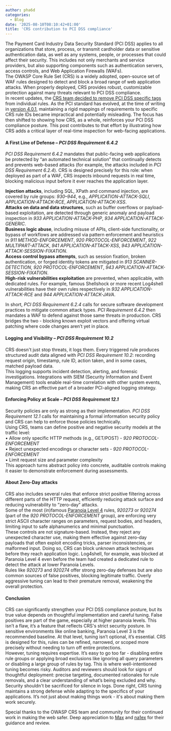 ```yaml
---
author: pha6d
categories:
  - Blog
date: '2025-08-10T08:10:42+01:00'
title: 'CRS contribution to PCI DSS compliance'
---
```

The Payment Card Industry Data Security Standard (PCI DSS) applies to all organizations that store, process, or transmit cardholder data or sensitive authentication data, as well as any systems, people, or processes that could affect their security. This includes not only merchants and service providers, but also supporting components such as authentication servers, access controls, and Web Application Firewalls (WAFs).  
The OWASP Core Rule Set (CRS) is a widely adopted, open-source set of WAF rules designed to detect and block a broad range of web application attacks. When properly deployed, CRS provides robust, customizable protection against many threats relevant to PCI DSS compliance.  
In recent updates, the [CRS team decided to remove PCI DSS specific tags](https://github.com/coreruleset/coreruleset/issues/4194) from individual rules. As the PCI standard has evolved, at the time of writing in [version 4.0.1](https://docs-prv.pcisecuritystandards.org/PCI%20DSS/Standard/PCI-DSS-v4_0_1.pdf), maintaining a rigid mappings of requirements to specific CRS rule IDs became impractical and potentially misleading. The focus has then shifted to showing how CRS, as a whole, reinforces your PCI DSS compliance posture. This post contributes to that effort by illustrating how CRS adds a critical layer of real-time inspection for web-facing applications.

#### A First Line of Defense – *PCI DSS Requirement 6.4.2*

*PCI DSS Requirement 6.4.2* mandates that public-facing web applications be protected by “an automated technical solution” that continually detects and prevents web-based attacks (for example, the attacks included in *PCI DSS Requirement 6.2.4*). CRS is designed precisely for this role: when deployed as part of a WAF, CRS inspects inbound requests in real time, blocking malicious input before it ever reaches the application layer.

**Injection attacks**, including SQL, XPath and command injection, are covered by rule groups: *930–944*, e.g., *APPLICATION-ATTACK-SQLI*, *APPLICATION-ATTACK-RCE*, *APPLICATION-ATTACK-XSS*.  
**Attacks on data and data structures**, such as buffer overflows or payload-based exploitation, are detected through generic anomaly and payload inspection in *933 APPLICATION-ATTACK-PHP*, *934 APPLICATION-ATTACK-GENERIC*.  
**Business logic abuse**, including misuse of APIs, client-side functionality, or bypass of workflows are addressed via pattern enforcement and heuristics in *911 METHOD-ENFORCEMENT*, *920 PROTOCOL-ENFORCEMENT*, *922 MULTIPART-ATTACK*, *941 APPLICATION-ATTACK-XSS*, *943 APPLICATION-ATTACK-SESSION-FIXATION*.  
**Access control bypass attempts**, such as session fixation, broken authentication, or forged identity tokens are mitigated in *913 SCANNER-DETECTION*, *920 PROTOCOL-ENFORCEMENT*, *943 APPLICATION-ATTACK-SESSION-FIXATION*.  
**High-risk vulnerabilities exploitation** are prevented, when applicable, with dedicated rules. For example, famous Shellshock or more recent Log4shell vulnerabilities have their own rules respectively in *932 APPLICATION-ATTACK-RCE* and *944 APPLICATION-ATTACK-JAVA*.  

In short, *PCI DSS Requirement 6.2.4* calls for secure software development practices to mitigate common attack types. *PCI Requirement 6.4.2* then mandates a WAF to defend against those same threats in production. CRS bridges the two - blocking known exploit vectors and offering virtual patching where code changes aren’t yet in place.

#### Logging and Visibility – *PCI DSS Requirement 10.2*
CRS doesn't just stop threats, it logs them. Every triggered rule produces structured audit data aligned with *PCI DSS Requirement 10.2*: recording request origin, timestamp, rule ID, action taken, and in some cases, matched payload data.  
This logging supports incident detection, alerting, and forensic investigations. Integrations with SIEM (Security Information and Event Management) tools enable real-time correlation with other system events, making CRS an effective part of a broader PCI-aligned logging strategy.

#### Enforcing Policy at Scale – *PCI DSS Requirement 12.1*
Security policies are only as strong as their implementation. *PCI DSS Requirement 12.1* calls for maintaining a formal information security policy and CRS can help to enforce those policies technically.  
Using CRS, teams can define positive and negative security models at the traffic level:  
• Allow only specific HTTP methods (e.g., GET/POST) - *920 PROTOCOL-ENFORCEMENT*  
• Reject unexpected encodings or character sets - *920 PROTOCOL-ENFORCEMENT*  
• Limit request size and parameter complexity  
This approach turns abstract policy into concrete, auditable controls making it easier to demonstrate enforcement during assessments.

#### About Zero-Day attacks
CRS also includes several rules that enforce strict positive filtering across different parts of the HTTP request, efficiently reducing attack surface and reducing vulnerability to “zero-day” attacks.  
Some of the most (in)famous [Paranoia Level 4](https://coreruleset.org/docs/2-how-crs-works/2-2-paranoia_levels/) rules, *920273* or *920274* (part of the *920 PROTOCOL-ENFORCEMENT* group), are enforcing very strict ASCII character ranges on parameters, request bodies, and headers, limiting input to safe alphanumerics and minimal punctuation.  
These controls are not signature-based. Instead, they reject any unexpected character use, making them effective against zero-day payloads that often exploit encoding tricks, parser inconsistencies, or malformed input. Doing so, CRS can block unknown attack techniques before they reach application logic. Log4shell, for example, was blocked at Paranoia Level 4 even before the team had created a dedicated rule to detect the attack at lower Paranoia Levels.  
Rules like *920273* and *920274* offer strong zero-day defenses but are also common sources of false positives, blocking legitimate traffic. Overly aggressive tuning can lead to their premature removal, weakening the overall protection.

#### Conclusion
CRS can significantly strengthen your PCI DSS compliance posture, but its true value depends on thoughtful implementation and careful tuning. False positives are part of the game, especially at higher paranoia levels. This isn’t a flaw, it’s a feature that reflects CRS's strict security posture. In sensitive environments like online banking, Paranoia Level 3 is the recommended baseline. At that level, tuning isn’t optional, it’s essential. CRS is designed for this, rules can be refined, narrowed, or scoped more precisely without needing to turn off entire protections.  
However, tuning requires expertise. It’s easy to go too far - disabling entire rule groups or applying broad exclusions like ignoring all query parameters or disabling a large group of rules by tag. This is where well-intentioned tuning becomes risky. Auditors and reviewers should look for signs of thoughtful deployment: precise targeting, documented rationales for rule removals, and a clear understanding of what’s being excluded and why.  
Security shouldn't be sacrificed for silence in logs. Done right, CRS tuning maintains a strong defense while adapting to the specifics of your applications. It’s not just about making things work - it's about making them work securely.  

Special thanks to the OWASP CRS team and community for their continued work in making the web safer. Deep appreciation to [Max](https://github.com/theseion) and [na1ex](https://github.com/na1ex) for their guidance and review.
